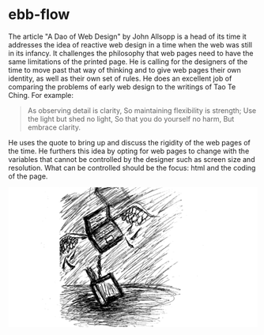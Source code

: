 # ebb-flow

The article "A Dao of Web Design" by John Allsopp is a head of its time it addresses the idea of reactive web design in a time when the web was still in its infancy. 
It challenges the philosophy that web pages need to have the same limitations of the printed page. He is calling for the designers of the time to move past that way of thinking and to give web pages their own identity, as well as their own set of rules. He does an excellent job of comparing the problems of early web design to the writings of Tao Te Ching. For example:

> As observing detail is clarity,
> So maintaining flexibility is strength;
> Use the light but shed no light,
> So that you do yourself no harm,
> But embrace clarity.

He uses the quote to bring up and discuss the rigidity of the web pages of the time. He furthers this idea by opting for web pages to change with the variables that cannot be controlled by the designer such as screen size and resolution. What can be controlled should be the focus: html and the coding of the page. 


![image for summary](img/Untitled-1.jpg)

